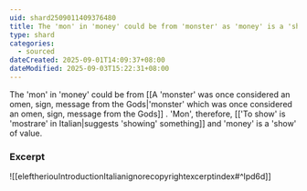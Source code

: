 ```yaml
---
uid: shard2509011409376480
title: The 'mon' in 'money' could be from 'monster' as 'money' is a 'show' of value.
type: shard
categories:
  - sourced
dateCreated: 2025-09-01T14:09:37+08:00
dateModified: 2025-09-03T15:22:31+08:00
---
```

The 'mon' in 'money' could be from [[A 'monster' was once considered an omen, sign, message from the Gods|'monster' which was once considered an omen, sign, message from the Gods]] . 'Mon', therefore, [['To show' is 'mostrare' in Italian|suggests 'showing' something]] and 'money' is a 'show' of value.

### Excerpt
![[eleftheriouIntroductionItalianignorecopyrightexcerptindex#^lpd6d]]